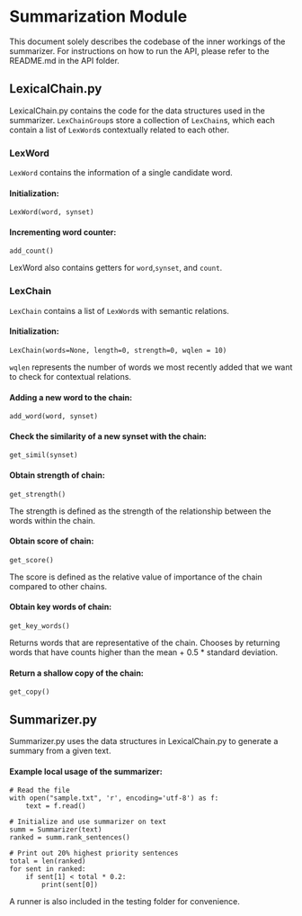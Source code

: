# Summarization Module
This document solely describes the codebase of the inner workings of the summarizer. For instructions on how to run
the API, please refer to the README.md in the API folder.

## LexicalChain.py
LexicalChain.py contains the code for the data structures used in the summarizer. `LexChainGroup`s store a collection
of `LexChain`s, which each contain a list of `LexWord`s contextually related to each other.

### LexWord
`LexWord` contains the information of a single candidate word.
#### Initialization:
    LexWord(word, synset)
#### Incrementing word counter:
    add_count()
LexWord also contains getters for `word`,`synset`, and `count`.

### LexChain
`LexChain` contains a list of `LexWord`s with semantic relations.
#### Initialization:
    LexChain(words=None, length=0, strength=0, wqlen = 10)
`wqlen` represents the number of words we most recently added that we want to check for contextual relations.
#### Adding a new word to the chain:
    add_word(word, synset)
#### Check the similarity of a new synset with the chain:
    get_simil(synset)
#### Obtain strength of chain:
    get_strength()
The strength is defined as the strength of the relationship between the words within the chain.
#### Obtain score of chain:
    get_score()
The score is defined as the relative value of importance of the chain compared to other chains.
#### Obtain key words of chain:
    get_key_words()
Returns words that are representative of the chain. Chooses by returning words that have counts higher than the
mean + 0.5 * standard deviation.
#### Return a shallow copy of the chain:
    get_copy()

## Summarizer.py
Summarizer.py uses the data structures in LexicalChain.py to generate a summary from a given text.

#### Example local usage of the summarizer:
    # Read the file
    with open("sample.txt", 'r', encoding='utf-8') as f:
        text = f.read()

    # Initialize and use summarizer on text
    summ = Summarizer(text)
    ranked = summ.rank_sentences()

    # Print out 20% highest priority sentences
    total = len(ranked)
    for sent in ranked:
        if sent[1] < total * 0.2:
            print(sent[0])

A runner is also included in the testing folder for convenience.
